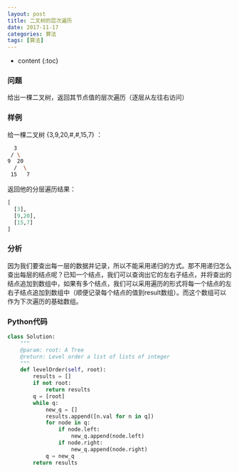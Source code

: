 ```yaml
---
layout: post
title: 二叉树的层次遍历
date: 2017-11-17
categories: 算法
tags: [算法]
---
```


* content
{:toc}

### 问题
给出一棵二叉树，返回其节点值的层次遍历（逐层从左往右访问）

### 样例
给一棵二叉树 {3,9,20,#,#,15,7} ：
```bash
  3
 / \
9  20
  /  \
 15   7
```
返回他的分层遍历结果：
```python
[
  [3],
  [9,20],
  [15,7]
]
```

### 分析
因为我们要查出每一层的数据并记录，所以不能采用递归的方式。那不用递归怎么查出每层的结点呢？已知一个结点，我们可以查询出它的左右子结点，并将查出的结点追加到数组中，如果有多个结点，我们可以采用遍历的形式将每一个结点的左右子结点追加到数组中（顺便记录每个结点的值到result数组）。而这个数组可以作为下次遍历的基础数组。

### Python代码
```python
class Solution:
    """
    @param: root: A Tree
    @return: Level order a list of lists of integer
    """
    def levelOrder(self, root):
        results = []
        if not root:
            return results
        q = [root]
        while q:
            new_q = []
            results.append([n.val for n in q])
            for node in q:
                if node.left:
                    new_q.append(node.left)
                if node.right:
                    new_q.append(node.right)
            q = new_q
        return results
```